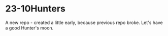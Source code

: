 # 23-10Hunters
A new repo - created a little early, because previous repo broke. Let's have a good Hunter's moon.
